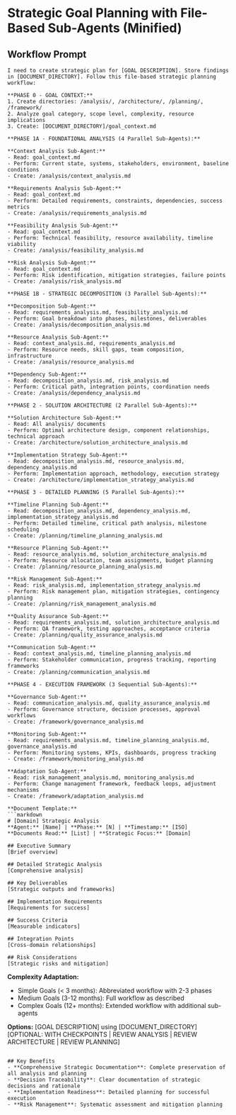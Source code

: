 # Strategic Goal Planning with File-Based Sub-Agents (Minified)

## Workflow Prompt

```
I need to create strategic plan for [GOAL DESCRIPTION]. Store findings in [DOCUMENT_DIRECTORY]. Follow this file-based strategic planning workflow:

**PHASE 0 - GOAL CONTEXT:**
1. Create directories: /analysis/, /architecture/, /planning/, /framework/
2. Analyze goal category, scope level, complexity, resource implications
3. Create: [DOCUMENT_DIRECTORY]/goal_context.md

**PHASE 1A - FOUNDATIONAL ANALYSIS (4 Parallel Sub-Agents):**

**Context Analysis Sub-Agent:**
- Read: goal_context.md
- Perform: Current state, systems, stakeholders, environment, baseline conditions
- Create: /analysis/context_analysis.md

**Requirements Analysis Sub-Agent:**
- Read: goal_context.md
- Perform: Detailed requirements, constraints, dependencies, success metrics
- Create: /analysis/requirements_analysis.md

**Feasibility Analysis Sub-Agent:**
- Read: goal_context.md
- Perform: Technical feasibility, resource availability, timeline viability
- Create: /analysis/feasibility_analysis.md

**Risk Analysis Sub-Agent:**
- Read: goal_context.md
- Perform: Risk identification, mitigation strategies, failure points
- Create: /analysis/risk_analysis.md

**PHASE 1B - STRATEGIC DECOMPOSITION (3 Parallel Sub-Agents):**

**Decomposition Sub-Agent:**
- Read: requirements_analysis.md, feasibility_analysis.md
- Perform: Goal breakdown into phases, milestones, deliverables
- Create: /analysis/decomposition_analysis.md

**Resource Analysis Sub-Agent:**
- Read: context_analysis.md, requirements_analysis.md
- Perform: Resource needs, skill gaps, team composition, infrastructure
- Create: /analysis/resource_analysis.md

**Dependency Sub-Agent:**
- Read: decomposition_analysis.md, risk_analysis.md
- Perform: Critical path, integration points, coordination needs
- Create: /analysis/dependency_analysis.md

**PHASE 2 - SOLUTION ARCHITECTURE (2 Parallel Sub-Agents):**

**Solution Architecture Sub-Agent:**
- Read: All analysis/ documents
- Perform: Optimal architecture design, component relationships, technical approach
- Create: /architecture/solution_architecture_analysis.md

**Implementation Strategy Sub-Agent:**
- Read: decomposition_analysis.md, resource_analysis.md, dependency_analysis.md
- Perform: Implementation approach, methodology, execution strategy
- Create: /architecture/implementation_strategy_analysis.md

**PHASE 3 - DETAILED PLANNING (5 Parallel Sub-Agents):**

**Timeline Planning Sub-Agent:**
- Read: decomposition_analysis.md, dependency_analysis.md, implementation_strategy_analysis.md
- Perform: Detailed timeline, critical path analysis, milestone scheduling
- Create: /planning/timeline_planning_analysis.md

**Resource Planning Sub-Agent:**
- Read: resource_analysis.md, solution_architecture_analysis.md
- Perform: Resource allocation, team assignments, budget planning
- Create: /planning/resource_planning_analysis.md

**Risk Management Sub-Agent:**
- Read: risk_analysis.md, implementation_strategy_analysis.md
- Perform: Risk management plan, mitigation strategies, contingency planning
- Create: /planning/risk_management_analysis.md

**Quality Assurance Sub-Agent:**
- Read: requirements_analysis.md, solution_architecture_analysis.md
- Perform: QA framework, testing approaches, acceptance criteria
- Create: /planning/quality_assurance_analysis.md

**Communication Sub-Agent:**
- Read: context_analysis.md, timeline_planning_analysis.md
- Perform: Stakeholder communication, progress tracking, reporting frameworks
- Create: /planning/communication_analysis.md

**PHASE 4 - EXECUTION FRAMEWORK (3 Sequential Sub-Agents):**

**Governance Sub-Agent:**
- Read: communication_analysis.md, quality_assurance_analysis.md
- Perform: Governance structure, decision processes, approval workflows
- Create: /framework/governance_analysis.md

**Monitoring Sub-Agent:**
- Read: requirements_analysis.md, timeline_planning_analysis.md, governance_analysis.md
- Perform: Monitoring systems, KPIs, dashboards, progress tracking
- Create: /framework/monitoring_analysis.md

**Adaptation Sub-Agent:**
- Read: risk_management_analysis.md, monitoring_analysis.md
- Perform: Change management framework, feedback loops, adjustment mechanisms
- Create: /framework/adaptation_analysis.md

**Document Template:**
```markdown
# [Domain] Strategic Analysis
**Agent:** [Name] | **Phase:** [N] | **Timestamp:** [ISO]
**Documents Read:** [List] | **Strategic Focus:** [Domain]

## Executive Summary
[Brief overview]

## Detailed Strategic Analysis
[Comprehensive analysis]

## Key Deliverables
[Strategic outputs and frameworks]

## Implementation Requirements
[Requirements for success]

## Success Criteria
[Measurable indicators]

## Integration Points
[Cross-domain relationships]

## Risk Considerations
[Strategic risks and mitigation]
```

**Complexity Adaptation:**
- Simple Goals (< 3 months): Abbreviated workflow with 2-3 phases
- Medium Goals (3-12 months): Full workflow as described
- Complex Goals (12+ months): Extended workflow with additional sub-agents

**Options:** [GOAL DESCRIPTION] using [DOCUMENT_DIRECTORY] [OPTIONAL: WITH CHECKPOINTS | REVIEW ANALYSIS | REVIEW ARCHITECTURE | REVIEW PLANNING]
```

## Key Benefits
- **Comprehensive Strategic Documentation**: Complete preservation of all analysis and planning
- **Decision Traceability**: Clear documentation of strategic decisions and rationale
- **Implementation Readiness**: Detailed planning for successful execution
- **Risk Management**: Systematic assessment and mitigation planning

